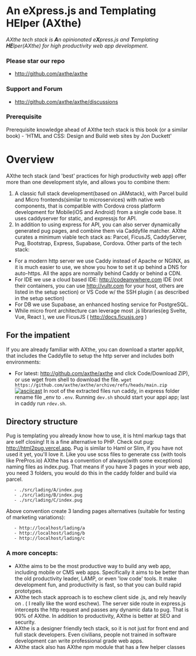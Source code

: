 # An eXpress.js and Templating HElper (AXthe)
<i>AXthe tech stack is <b>A</b>n opinionated e<b>X</b>press.js and <b>T</b>emplating <b>HE</b>lper(AXthe) for high productivity web app development</i>.

### Please star our repo
- http://github.com/axthe/axthe

### Support and Forum
- http://github.com/axthe/axthe/discussions

### Prerequisite
Prerequisite knowledge ahead of AXthe tech stack is this book (or a similar book) - 'HTML and CSS: Design and Build web sites by Jon Duckett'

# Overview
AXthe tech stack (and 'best' practices for high productivity web app) offer more than one development style, and allows you to combine them:
1. A classic full stack development(based on JAMstack), with Parcel build and Micro frontends(similar to microservices) with native web components, that is compatible with Cordova cross platform development for Mobile(iOS and Android) from a single code base. It uses caddyserver for static, and expressjs for API.
2. In addition to using express for API, you can also server dynamically generated pug pages, and combine them via Caddyfile matcher.
AXthe curates a minimum viable tech stack as: Parcel, FicusJS, CaddyServer, Pug, Bootstrap, Express, Supabase, Cordova.
Other parts of the tech stack:
- For a modern http server we use Caddy instead of Apache or NGINX, as it is much easier to use, we show you how to set it up behind a DNS for auto-https. All the apps are normally behind Caddy or behind a CDN.
- For IDE we use a cloud based IDE: http://codeanywhere.com IDE (not their containers, you can use http://vultr.com for your host, others are listed in the setup section) or VS Code w/ the SSH plugin ( as described in the setup section)
- For DB we use Supabase, an enhanced hosting service for PostgreSQL.
- While micro front architecture can leverage most .js libraries(eg Svelte, Vue, React ), we use FicusJS ( http://docs.ficusjs.org )

##  For the impatient
If you are already familiar with AXthe, you can download a starter app/kit, that includes the Caddyfile to setup the http server and includes both environments:
- For latest: http://github.com/axthe/axthe and click Code/Download ZIP), or use wget from shell to download the file. ```wget https://github.com/axthe/axthe/archive/refs/heads/main.zip ```
[![asciicast](https://asciinema.org/a/eVl09pd9zi2fCzjxA16MviMmN.svg)](https://asciinema.org/a/eVl09pd9zi2fCzjxA16MviMmN)
In root of the extracted files run caddy, in express folder rename file _env to ```.env```. Running ```dev.sh``` should start your appi app; last in caddy run ```rdev.sh```.

## Directory structure
Pug is templating you already know how to use, it is html markup tags that are self closing! It is a fine alternative to PHP.
Check out pug: http://html2pug.vercel.app. Pug is similar to Haml or Slim, if you have not used it yet, you'll love it. Like you use scss files to generate css (with tools like PrePros.io)
AXthe has a convention of always(with some exceptions) naming files as index.pug. That means if you have 3 pages in your web app, you need 3 folders, you would do this in the caddy folder and build via parcel.
 
```
   - ./src/lading/A/index.pug
   - ./src/lading/B/index.pug
   - ./src/lading/C/index.pug
```
 
Above convention create 3 landing pages alternatives (suitable for testing of marketing variations):
 
```
   - http://localhost/lading/a
   - http://localhost/lading/b
   - http://localhost/lading/c
```
 
### A more concepts:
- AXthe aims to be the most productive way to build any web app, including mobile or CMS web apps. Specifically it aims to be better than the old productivity leader, LAMP, or even 'low code' tools. It make development fun, and productivity is fast, so that you can build rapid prototypes.
- AXthe tech stack approach is to eschew client side .js, and rely heavily on . ( I really like the word eschew). The server side route in express.js intercepts the http request and passes any dynamic data to pug. That is 90% of AXthe. In addition to productivity, AXthe is better at SEO and security.
- AXthe is a designer friendly tech stack, so it is not just for front end and full stack developers. Even civilians, people not trained in software development can write professional grade web apps.
- AXthe stack also has AXthe npm module that has a few helper classes
 
